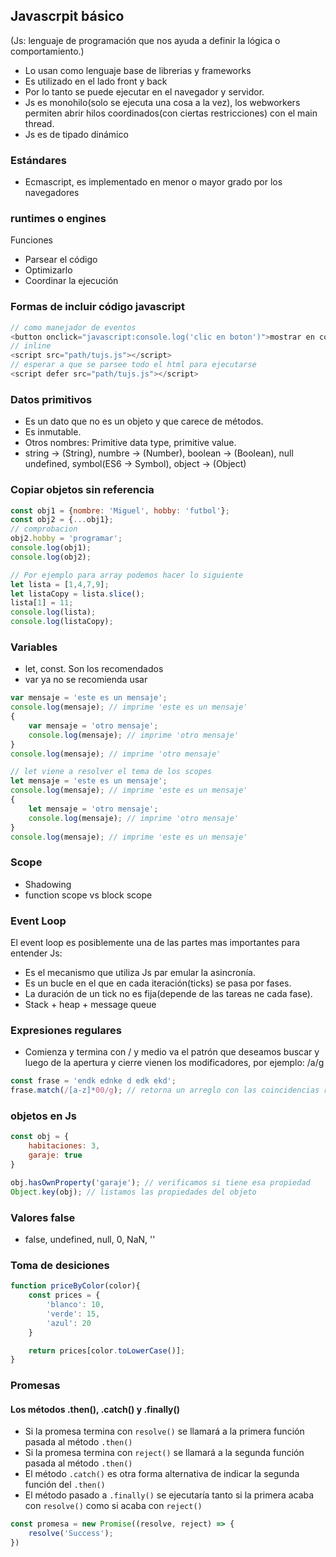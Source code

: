 ## Javascrpit básico
(Js: lenguaje de programación que nos ayuda a definir la lógica o comportamiento.)

- Lo usan como lenguaje base de librerias y frameworks
- Es utilizado en el lado front y back
- Por lo tanto se puede ejecutar en el navegador y servidor.
- Js es monohilo(solo se ejecuta una cosa a la vez), los webworkers permiten abrir hilos coordinados(con ciertas restricciones) con el main thread.
- Js es de tipado dinámico

### Estándares

- Ecmascript, es implementado en menor o mayor grado por los navegadores

### runtimes o engines

Funciones

- Parsear el código
- Optimizarlo
- Coordinar la ejecución

### Formas de incluir código javascript

```js
// como manejador de eventos
<button onclick="javascript:console.log('clic en boton')">mostrar en consola</button>
// inline
<script src="path/tujs.js"></script>
// esperar a que se parsee todo el html para ejecutarse
<script defer src="path/tujs.js"></script>
```

### Datos primitivos

- Es un dato que no es un objeto y que carece de métodos.
- Es inmutable.
- Otros nombres: Primitive data type, primitive value.
- string -> (String), numbre -> (Number), boolean -> (Boolean), null undefined, symbol(ES6 -> Symbol), object -> (Object)

### Copiar objetos sin referencia
```js
const obj1 = {nombre: 'Miguel', hobby: 'futbol'};
const obj2 = {...obj1};
// comprobacion
obj2.hobby = 'programar';
console.log(obj1);
console.log(obj2);

// Por ejemplo para array podemos hacer lo siguiente
let lista = [1,4,7,9];
let listaCopy = lista.slice();
lista[1] = 11;
console.log(lista);
console.log(listaCopy);
```

### Variables

- let, const. Son los recomendados
- var ya no se recomienda usar

```js
var mensaje = 'este es un mensaje';
console.log(mensaje); // imprime 'este es un mensaje'
{
    var mensaje = 'otro mensaje';
    console.log(mensaje); // imprime 'otro mensaje'
}
console.log(mensaje); // imprime 'otro mensaje'

// let viene a resolver el tema de los scopes
let mensaje = 'este es un mensaje';
console.log(mensaje); // imprime 'este es un mensaje'
{
    let mensaje = 'otro mensaje';
    console.log(mensaje); // imprime 'otro mensaje'
}
console.log(mensaje); // imprime 'este es un mensaje'
```

### Scope

- Shadowing
- function scope vs block scope

### Event Loop

El event loop es posiblemente una de las partes mas importantes para entender Js:
- Es el mecanismo que utiliza Js par emular la asincronía.
- Es un bucle en el que en cada iteración(ticks) se pasa por fases.
- La duración de un tick no es fija(depende de las tareas ne cada fase).
- Stack + heap + message queue

### Expresiones regulares
 
- Comienza y termina con / y medio va el patrón que deseamos buscar y luego de la apertura y cierre vienen los modificadores, por ejemplo: /a/g

```js
const frase = 'endk ednke d edk ekd';
frase.match(/[a-z]*00/g); // retorna un arreglo con las coincidencias regex101.com
```

### objetos en Js

```js
const obj = {
    habitaciones: 3,
    garaje: true
}

obj.hasOwnProperty('garaje'); // verificamos si tiene esa propiedad
Object.key(obj); // listamos las propiedades del objeto
```
### Valores false

- false, undefined, null, 0, NaN, ''

### Toma de desiciones

```js
function priceByColor(color){
    const prices = {
        'blanco': 10,
        'verde': 15,
        'azul': 20
    }

    return prices[color.toLowerCase()];
}
```

### Promesas

#### Los métodos .then(), .catch() y .finally()

- Si la promesa termina con ```resolve()``` se llamará a la primera función pasada al método ```.then()```
- Si la promesa termina con ```reject()``` se llamará a la segunda función pasada al método ```.then()```
- El método ```.catch()``` es otra forma alternativa de indicar la segunda función del ```.then()``` 
- El método pasado a ```.finally()``` se ejecutaría tanto si la primera acaba con ```resolve()``` como si acaba con ```reject()```


```js
const promesa = new Promise((resolve, reject) => {
    resolve('Success');
})
```